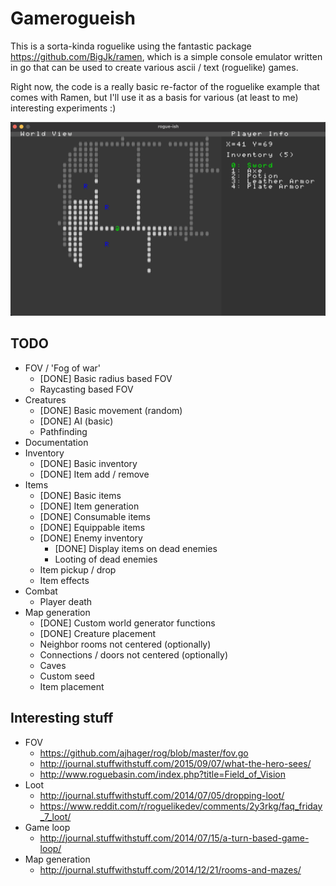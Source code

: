 # Gamerogueish

This is a sorta-kinda roguelike using the fantastic package https://github.com/BigJk/ramen, which is a simple console emulator written in go that can be used to create various ascii / text (roguelike) games.

Right now, the code is a really basic re-factor of the roguelike example that comes with Ramen, but I'll use it as a basis for various (at least to me) interesting experiments :)


![alt text](https://raw.githubusercontent.com/Flokey82/go_gens/master/gamerogueish/images/rgb.png "rogue-ish")

## TODO

* FOV / 'Fog of war'
  * [DONE] Basic radius based FOV
  * Raycasting based FOV
* Creatures
  * [DONE] Basic movement (random)
  * [DONE] AI (basic)
  * Pathfinding
* Documentation
* Inventory
  * [DONE] Basic inventory
  * [DONE] Item add / remove
* Items
  * [DONE] Basic items
  * [DONE] Item generation
  * [DONE] Consumable items
  * [DONE] Equippable items
  * [DONE] Enemy inventory
    * [DONE] Display items on dead enemies
    * Looting of dead enemies
  * Item pickup / drop
  * Item effects
* Combat
  * Player death
* Map generation
  * [DONE] Custom world generator functions
  * [DONE] Creature placement
  * Neighbor rooms not centered (optionally)
  * Connections / doors not centered (optionally)
  * Caves
  * Custom seed
  * Item placement

## Interesting stuff

* FOV
  * https://github.com/ajhager/rog/blob/master/fov.go
  * http://journal.stuffwithstuff.com/2015/09/07/what-the-hero-sees/
  * http://www.roguebasin.com/index.php?title=Field_of_Vision
* Loot
  * http://journal.stuffwithstuff.com/2014/07/05/dropping-loot/
  * https://www.reddit.com/r/roguelikedev/comments/2y3rkg/faq_friday_7_loot/
* Game loop
  * http://journal.stuffwithstuff.com/2014/07/15/a-turn-based-game-loop/
* Map generation
  * http://journal.stuffwithstuff.com/2014/12/21/rooms-and-mazes/